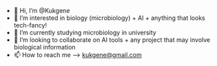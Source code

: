 - 👋 Hi, I’m @Kukgene
- 👀 I’m interested in biology (microbiology) + AI + anything that looks tech-fancy!
- 🌱 I’m currently studying microbiology in university
- 💞️ I’m looking to collaborate on AI tools + any project that may involve biological information
- 📫 How to reach me --> kukgene@gmail.com

<!---
Kukgene/Kukgene is a ✨ special ✨ repository because its `README.md` (this file) appears on your GitHub profile.
You can click the Preview link to take a look at your changes.
--->
